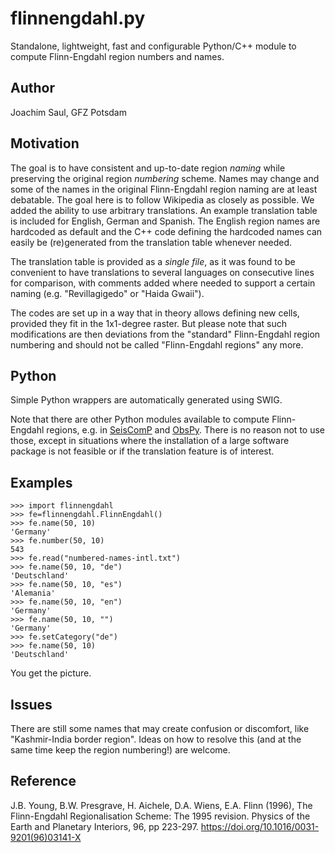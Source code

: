 # flinnengdahl.py

Standalone, lightweight, fast and configurable Python/C++ module to compute
Flinn-Engdahl region numbers and names.

## Author

Joachim Saul, GFZ Potsdam

## Motivation

The goal is to have consistent and up-to-date region *naming* while
preserving the original region *numbering* scheme. Names may change and some
of the names in the original Flinn-Engdahl region naming are at least debatable.
The goal here is to follow Wikipedia as closely as possible. We added the
ability to use arbitrary translations. An example translation table
is included for English, German and Spanish. The English region names are
hardcoded as default and the C++ code defining the hardcoded names can easily
be (re)generated from the translation table whenever needed.

The translation table is provided as a *single file*, as it was found to be convenient
to have translations to several languages on consecutive lines for comparison, with
comments added where needed to support a certain naming (e.g. "Revillagigedo" or
"Haida Gwaii").

The codes are set up in a way that in theory allows defining new cells,
provided they fit in the 1x1-degree raster. But please note that such
modifications are then deviations from the "standard" Flinn-Engdahl
region numbering and should not be called "Flinn-Engdahl regions" any more.

## Python

Simple Python wrappers are automatically generated using SWIG.

Note that there are other Python modules available to compute Flinn-Engdahl regions,
e.g. in [SeisComP](https://github.com/SeisComP) and [ObsPy](https://github.com/obspy).
There is no reason not to use those, except in situations where the installation of
a large software package is not feasible or if the translation feature is of interest.

## Examples

```
>>> import flinnengdahl
>>> fe=flinnengdahl.FlinnEngdahl()
>>> fe.name(50, 10)
'Germany'
>>> fe.number(50, 10)
543
>>> fe.read("numbered-names-intl.txt")
>>> fe.name(50, 10, "de")
'Deutschland'
>>> fe.name(50, 10, "es")
'Alemania'
>>> fe.name(50, 10, "en")
'Germany'
>>> fe.name(50, 10, "")
'Germany'
>>> fe.setCategory("de")
>>> fe.name(50, 10)
'Deutschland'
```

You get the picture.


## Issues

There are still some names that may create confusion or discomfort,
like "Kashmir-India border region".  Ideas on how to resolve this
(and at the same time keep the region numbering!) are welcome.


## Reference

J.B. Young, B.W. Presgrave, H. Aichele, D.A. Wiens, E.A. Flinn (1996),
The Flinn-Engdahl Regionalisation Scheme: The 1995 revision.
Physics of the Earth and Planetary Interiors, 96, pp 223-297.
https://doi.org/10.1016/0031-9201(96)03141-X
